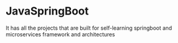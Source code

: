 # JavaSpringBoot
It has all the projects that are built for self-learning springboot and microservices framework and architectures
